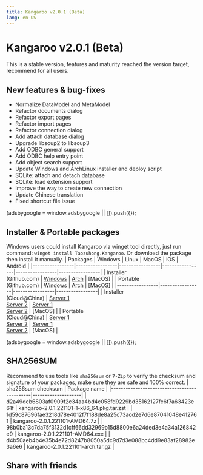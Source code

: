 ```yaml
---
title: Kangaroo v2.0.1 (Beta)
lang: en-US
---
```


# Kangaroo v2.0.1 (Beta)
This is a stable version, features and maturity reached the version target, recommend for all users. 

## New features & bug-fixes
- Normalize DataModel and MetaModel
- Refactor documents dialog
- Refactor export pages
- Refactor import pages
- Refactor connection dialog
- Add attach database dialog
- Upgrade libsoup2 to libsoup3
- Add ODBC general support
- Add ODBC help entry point
- Add object search support
- Update Windows and ArchLinux installer and deploy script
- SQLite: attach and detach database
- SQLite: load extension support
- Improve the way to create new connection
- Update Chinese translation
- Fixed shortcut file issue

<div>
    <script2 type="text/javascript" async="true" src="https://pagead2.googlesyndication.com/pagead/js/adsbygoogle.js" />
    <ins class="adsbygoogle"
        style="display:block; text-align:center;"
        data-ad-layout="in-article"
        data-ad-format="fluid"
        data-ad-client="ca-pub-3975819313740938"
        data-ad-slot="6760827895"></ins>
    <script2 type="text/javascript">
        (adsbygoogle = window.adsbygoogle || []).push({});
    </script2>
</div>

## Installer & Portable packages
Windows users could install Kangaroo via winget tool directly, just run command: `winget install Taozuhong.Kangaroo`. Or download the package then install it manually.
| Packages        | Windows         | Linux           | MacOS           | iOS             | Android         |
|-----------------|-----------------|-----------------|-----------------|-----------------|-----------------|
| Installer<br/>(Github.com) | [Windows](https://github.com/dbkangaroo/kangaroo/releases/download/v2.0.1.221101/kangaroo-2.0.1.221101-AMD64.exe) | [Arch](https://github.com/dbkangaroo/kangaroo/releases/download/v2.0.1.221101/kangaroo-2.0.1.221101-1-x86_64.pkg.tar.zst) | [MacOS] |
| Portable<br/>(Github.com) | [Windows](https://github.com/dbkangaroo/kangaroo/releases/download/v2.0.1.221101/kangaroo-2.0.1.221101-AMD64.7z) | [Arch](https://github.com/dbkangaroo/kangaroo/releases/download/v2.0.1.221101/kangaroo-2.0.1.221101-arch.tar.gz) | [MacOS] |
|-----------------|-----------------|-----------------|-----------------|
| Installer<br/>(Cloud@China) | [Server 1](https://kangaroo.awaysoft.com/downloads/v2.0.1.221101/kangaroo-2.0.1.221101-AMD64.exe) <br/> [Server 2](https://d4.injdk.cn/dbkangaroo/v2.0.1.221101/kangaroo-2.0.1.221101-AMD64.exe) | [Server 1](https://kangaroo.awaysoft.com/downloads/v2.0.1.221101/kangaroo-2.0.1.221101-1-x86_64.pkg.tar.zst) <br/> [Server 2](https://d4.injdk.cn/dbkangaroo/v2.0.1.221101/kangaroo-2.0.1.221101-1-x86_64.pkg.tar.zst) | [MacOS] |
| Portable<br/>(Cloud@China) | [Server 1](https://kangaroo.awaysoft.com/downloads/v2.0.1.221101/kangaroo-2.0.1.221101-AMD64.7z) <br/> [Server 2](https://d4.injdk.cn/dbkangaroo/v2.0.1.221101/kangaroo-2.0.1.221101-AMD64.7z) | [Server 1](https://kangaroo.awaysoft.com/downloads/v2.0.1.221101/kangaroo-2.0.1.221101-arch.tar.gz) <br/> [Server 2](https://d4.injdk.cn/dbkangaroo/v2.0.1.221101/kangaroo-2.0.1.221101-arch.tar.gz) | [MacOS] |

<div>
    <script2 type="text/javascript" async="true" src="https://pagead2.googlesyndication.com/pagead/js/adsbygoogle.js" />
    <ins class="adsbygoogle"
        style="display:block; text-align:center;"
        data-ad-layout="in-article"
        data-ad-format="fluid"
        data-ad-client="ca-pub-3975819313740938"
        data-ad-slot="6760827895"></ins>
    <script2 type="text/javascript">
        (adsbygoogle = window.adsbygoogle || []).push({});
    </script2>
</div>

## SHA256SUM
Recommend to use tools like `sha256sum` or `7-Zip` to verify the checksum and signature of your packages, make sure they are safe and 100% correct.
| sha256sum checksum                          | Package name       |
|---------------------------------------------|--------------------|
| d2a49deb6803af0909f2c34aa4bd4c058fd9229bd35162127fc6f7a63423e61f | kangaroo-2.0.1.221101-1-x86_64.pkg.tar.zst |
| 1d59c87696fae3218d78e4012f7f188de8a25c73acd2e7d6e87041048e412761 | kangaroo-2.0.1.221101-AMD64.7z |
| 98b0ba13c7da75f3132d1cff66dd32969b15d8800e6a24ded3e4a34a126842e9 | kangaroo-2.0.1.221101-AMD64.exe |
| d4b50aeb4b4e35b4e72d8247b8050a5dc9d7d3e088bc4dd9e83af28982e3a6e6 | kangaroo-2.0.1.221101-arch.tar.gz |

## Share with friends
<social-share :networks="['facebook', 'twitter', 'whatsapp', 'telegram', 'linkedin', 'reddit', 'line', 'skype', 'pinterest']" />
